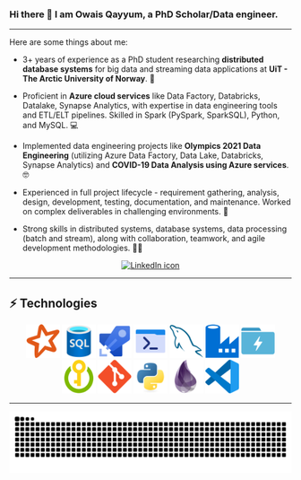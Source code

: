 ### Hi there 👋 I am Owais Qayyum, a PhD Scholar/Data engineer.
---
<!-- [![](https://visitcount.itsvg.in/api?id=drowaisqayyum&icon=0&color=0)](https://visitcount.itsvg.in)
 <img src = 'https://github.com/MarikIshtar007/MarikIshtar007/blob/master/images/matrix.gif' alt = 'Awesome Matrix Code' align='right'/> -->

<!--
<div align="center">
  <img src="https://github-readme-stats.vercel.app/api?username=drowaisqayyum&hide_title=false&hide_rank=false&show_icons=true&include_all_commits=true&count_private=true&disable_animations=false&theme=dracula&locale=en&hide_border=false&order=1" height="150" alt="stats graph"  />
  <img src="https://github-readme-stats.vercel.app/api/top-langs?username=drowaisqayyum&locale=en&hide_title=false&layout=compact&card_width=320&langs_count=5&theme=dracula&hide_border=false&order=2" height="150" alt="languages graph"  />
</div>
-->

<!-- **drowaisqayyum/drowaisqayyum** is a ✨ _special_ ✨ repository because its `README.md` (this file) appears on your GitHub profile. -->

Here are some things about me:

- 3+ years of experience as a PhD student researching **distributed database systems** for big data and streaming data applications at **UiT - The Arctic University of Norway**. 🏢

- Proficient in **Azure cloud services** like Data Factory, Databricks, Datalake, Synapse Analytics, with expertise in data engineering tools and ETL/ELT pipelines. Skilled in Spark (PySpark, SparkSQL), Python, and MySQL. 💻

- Implemented data engineering projects like **Olympics 2021 Data Engineering** (utilizing Azure Data Factory, Data Lake, Databricks, Synapse Analytics) and **COVID-19 Data Analysis using Azure services**. 🤓

- Experienced in full project lifecycle - requirement gathering, analysis, design, development, testing, documentation, and maintenance. Worked on complex deliverables in challenging environments. 🚀

- Strong skills in distributed systems, database systems, data processing (batch and stream), along with collaboration, teamwork, and agile development methodologies. 🧑‍💻
  
<p align="middle"><a href="https://www.linkedin.com/in/owaisqayum/" title="Connect on LinkedIn"><img src="https://img.shields.io/badge/linkedin-%230077B5.svg?&style=for-the-badge&logo=linkedin&logoColor=white" alt="LinkedIn icon"/></a>
</p>

***

## ⚡ Technologies

<p align="middle">
  <img src="https://github.com/drowaisqayyum/drowaisqayyum/blob/main/assets/Apache%20Spark.png" alt="Apache-Spart" width="60" height="60"/>
  <img src="https://github.com/drowaisqayyum/drowaisqayyum/blob/main/assets/Azure%20SQL%20Database.png" alt="Azure-Database" width="60" height="60"/>
  <img src="https://github.com/aviavinashkr/aviavinashkr/blob/main/assets/azurepipelines-svgrepo-com.svg" alt="Azure-Pipeline" width="60" height="60"/>
  <img src="https://github.com/aviavinashkr/aviavinashkr/blob/main/assets/terminal_8452890.png" alt="shell" width="60" height="60"/>
  <img src="https://github.com/drowaisqayyum/drowaisqayyum/blob/main/assets/MySQL.png" alt="MySQL" width="60" height="60"/>
    <img src="https://github.com/drowaisqayyum/drowaisqayyum/blob/main/assets/data-factory.png" alt="data-factory" width="60" height="60"/>
  <img src="https://github.com/drowaisqayyum/drowaisqayyum/blob/main/assets/data-lake-store.png" alt="Data-lake" width="60" height="60"/>
  <img src="https://github.com/drowaisqayyum/drowaisqayyum/blob/main/assets/key-vault.png" alt="Powershell" width="60" height="60"/>
  <img src="https://github.com/drowaisqayyum/drowaisqayyum/blob/main/assets/Git.png" alt="Git" width="60" height="60"/>
  <img src="https://github.com/drowaisqayyum/drowaisqayyum/blob/main/assets/Python.png" alt="Postman" width="60" height="60"/>
  <img src="https://github.com/drowaisqayyum/drowaisqayyum/blob/main/assets/Elixir.png" alt="Elixir" width="60" height="60"/>
  <img src="https://github.com/aviavinashkr/aviavinashkr/blob/main/assets/vscode.png" alt="vscode" width="60" height="60"/>
</p>


***
<img src="https://raw.githubusercontent.com/aviavinashkr/aviavinashkr/output/snake.svg" alt="Snake animation" />

###
